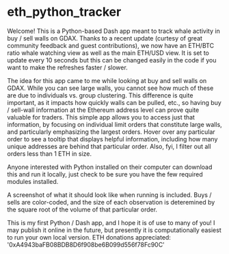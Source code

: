 # eth_python_tracker
Welcome! This is a Python-based Dash app meant to track whale activity in buy / sell walls on GDAX. Thanks to a recent update (curtesy of great community feedback and guest contributions), we now have an ETH/BTC ratio whale watching view as well as the main ETH/USD view. It is set to update every 10 seconds but this can be changed easily in the code if you want to make the refreshes faster / slower. 

The idea for this app came to me while looking at buy and sell walls on GDAX. While you can see large walls, you cannot see how much of these are due to individuals vs. group clustering. This difference is quite important, as it impacts how quickly walls can be pulled, etc., so having buy / sell-wall information at the Ethereum address level can prove quite valuable for traders. This simple app allows you to access just that information, by focusing on individual limit orders that constitute large walls, and particularly emphasizing the largest orders. Hover over any particular order to see a tooltip that displays helpful information, including how many unique addresses are behind that particular order. Also, fyi, I filter out all orders less than 1 ETH in size.

Anyone interested with Python installed on their computer can download this and run it locally, just check to be sure you have the few required modules installed.

A screenshot of what it should look like when running is included. Buys / sells are color-coded, and the size of each observation is deteremined by the square root of the volume of that particular order. 

This is my first Python / Dash app, and I hope it is of use to many of you! I may publish it online in the future, but presently it is computationally easiest to run your own local version. ETH donations appreciated: '0xA4943baFB08BDB8D6f908be6B099d556f78Fc90C'

